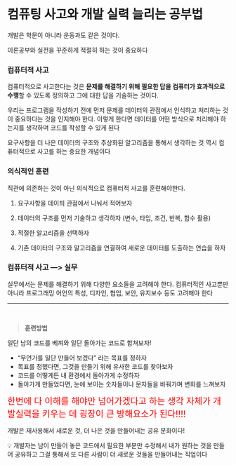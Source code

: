 # 컴퓨팅 사고와 개발 실력 늘리는 공부법

개발은 학문이 아니라 운동과도 같은 것이다.

이론공부와 실전을 꾸준하게 적절히 하는 것이 중요하다

### 컴퓨터적 사고

컴퓨터적으로 사고한다는 것은 **문제를 해결하기 위해 필요한 답을 컴퓨터가 효과적으로 수행**할 수 있도록 정의하고 그에 대한 답을 기술하는 것이다.

우리는 프로그램을 작성하기 전에 먼저 문제를 데이터의 관점에서 인식하고 처리하는 것이 중요하다는 것을 인지해야 한다. 이렇게 한다면 데이터를 어떤 방식으로 처리해야 하는지를 생각하며 코드를 작성할 수 있게 된다

요구사항을 더 나은 데이터의 구조와 추상화된 알고리즘을 통해서 생각하는 것 역시 컴퓨터적으로 사고를 하는 중요한 개념이다

### 의식적인 훈련

직관에 의존하는 것이 아닌 의식적으로 컴퓨터적 사고를 훈련해야한다.

1. 요구사항을 데이틔 관점에서 나눠서 적어보자

2. 데이터의 구조를 먼저 기술하고 생각하자 (변수, 타입, 조건, 반복, 함수 활용)

3. 적절한 알고리즘을 선택하자
4. 기존 데이터의 구조와 알고리즘을 연결하여 새로운 데이터를 도출하는 연습을 하자

### 컴퓨터적 사고 —> 실무

실무에서는 문제를 해결하기 위해 다양한 요소들을 고려해야 한다. 컴퓨터적인 사고뿐만 아니라 프로그래밍 어언의 특성, 디자인, 협업, 보안, 유지보수 등도 고려해야 한다<br/>

---

<br/>

> **훈련방법**

일단 남의 코드를 베껴와 일단 돌아가는 코드로 합쳐보자!

- “무언가를 일단 만들어 보겠다” 라는 목표를 정하자
- 목표를 정했다면, 그것을 만들기 위해 유사한 코드를 찾아보자
- 코드를 어떻게든 내 환경에서 돌아가게 수정하자
- 돌아가게 만들었다면, 눈에 보이는 숫자들이나 문자들을 바꿔가며 변화를 느껴보자

<span style="color:red; font-size:20px">한번에 다 이해를 해야만 넘어가겠다고 하는 생각 자체가 개발실력을 키우는 데 굉장이 큰 방해요소가 된다!!!!</span>

개발은 재사용해서 새로운 것, 더 나은 것을 만들어내는 공유 문화이다!

<aside>
💡 개발자는 남이 만들어 놓은 코드에서 필요한 부분만 수정해서 내가   원하는 것을  만들어 공유하고 그걸 통해서 또 다른 사람이 더 새로운 것들을 만들어내는 직업이다

</aside>
